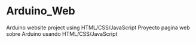 # Arduino_Web
Arduino website project using HTML/CSS/JavaScript
Proyecto pagina web sobre Arduino usando HTML/CSS/JavaScript
